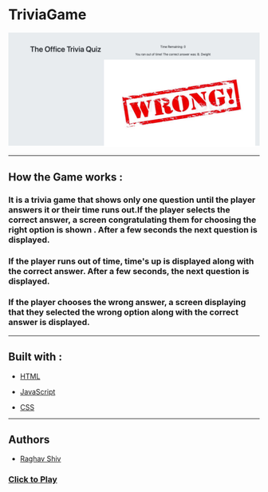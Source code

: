 # TriviaGame


![alt text](assets/images/TriviaGame_Screenshot.png "Crystal Game Screenshot")

<hr>


## How the Game works :

### It is a trivia game that shows only one question until the player answers it or their time runs out.If the player selects the correct answer, a screen congratulating them for choosing the right option is shown . After a few seconds the next question is displayed.

### If the player runs out of time, time's up is displayed along with the correct answer. After a few seconds, the  next question is displayed.

### If the player chooses the wrong answer, a screen displaying that they selected the wrong option along with the correct answer is displayed. 

<hr>

## Built with :

* [HTML](https://www.w3schools.com/html/html_intro.asp) 

* [JavaScript](https://www.w3schools.com/js/js_intro.asp)

* [CSS](https://www.w3schools.com/css/css_intro.asp)

<hr>

## Authors

* [Raghav Shiv](https://github.com/rshiv7)

### [Click to Play]( https://github.com/rshiv7/TriviaGame)